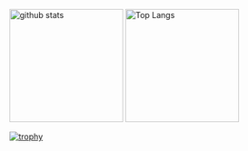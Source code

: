 <p align="left"> 
  <img alt="github stats" height="200px" src="https://github-readme-stats-git-masterrstaa-rickstaa.vercel.app/api?username=VeyronSakai&show_icons=true" />
  <img alt="Top Langs" height="200px" src="https://github-readme-stats-git-masterrstaa-rickstaa.vercel.app/api/top-langs/?username=VeyronSakai&layout=compact&show_icons=true" />
</p>

[![trophy](https://github-profile-trophy.vercel.app/?username=VeyronSakai)](https://github.com/ryo-ma/github-profile-trophy)
